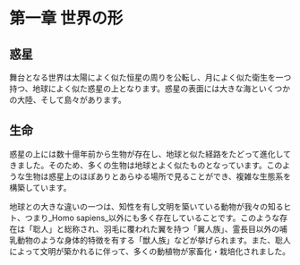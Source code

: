 # 第一章 世界の形  
  
## 惑星  
  
舞台となる世界は太陽によく似た恒星の周りを公転し、月によく似た衛生を一つ持つ、地球によく似た惑星の上となります。惑星の表面には大きな海といくつかの大陸、そして島々があります。  
  
## 生命  
  
惑星の上には数十億年前から生物が存在し、地球と似た経路をたどって進化してきました。そのため、多くの生物は地球とよく似たものとなっています。このような生物は惑星上のほぼありとあらゆる場所で見ることができ、複雑な生態系を構築しています。  
  
地球との大きな違いの一つは、知性を有し文明を築いている動物が我々の知るヒト、つまり_Homo sapiens_以外にも多く存在していることです。このような存在は「聡人」と総称され、羽毛に覆われた翼を持つ「翼人族」、霊長目以外の哺乳動物のような身体的特徴を有する「獣人族」などが挙げられます。また、聡人によって文明が築かれるに伴って、多くの動植物が家畜化・栽培化されました。  
  
